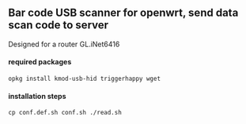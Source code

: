 ## Bar code USB scanner for openwrt, send data scan code to server

Designed for a router GL.iNet6416


#### required packages

`
opkg install kmod-usb-hid triggerhappy wget
`

#### installation steps
`
cp conf.def.sh conf.sh
./read.sh
`


